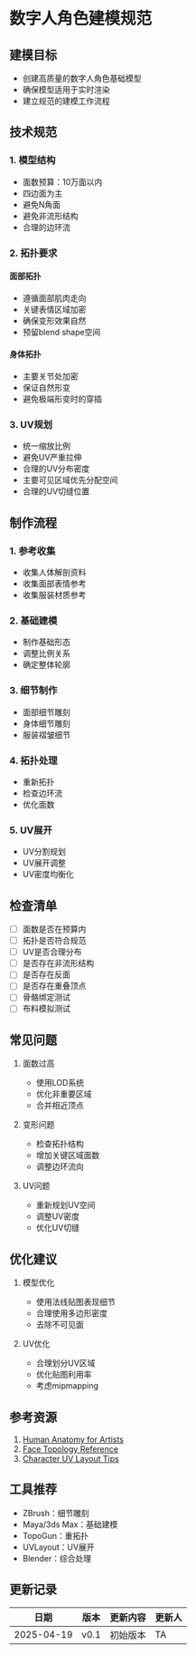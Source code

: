 # 数字人角色建模规范

## 建模目标
- 创建高质量的数字人角色基础模型
- 确保模型适用于实时渲染
- 建立规范的建模工作流程

## 技术规范

### 1. 模型结构
- 面数预算：10万面以内
- 四边面为主
- 避免N角面
- 避免非流形结构
- 合理的边环流

### 2. 拓扑要求
#### 面部拓扑
- 遵循面部肌肉走向
- 关键表情区域加密
- 确保变形效果自然
- 预留blend shape空间

#### 身体拓扑
- 主要关节处加密
- 保证自然形变
- 避免极端形变时的穿插

### 3. UV规划
- 统一缩放比例
- 避免UV严重拉伸
- 合理的UV分布密度
- 主要可见区域优先分配空间
- 合理的UV切缝位置

## 制作流程

### 1. 参考收集
- 收集人体解剖资料
- 收集面部表情参考
- 收集服装材质参考

### 2. 基础建模
- 制作基础形态
- 调整比例关系
- 确定整体轮廓

### 3. 细节制作
- 面部细节雕刻
- 身体细节雕刻
- 服装褶皱细节

### 4. 拓扑处理
- 重新拓扑
- 检查边环流
- 优化面数

### 5. UV展开
- UV分割规划
- UV展开调整
- UV密度均衡化

## 检查清单
- [ ] 面数是否在预算内
- [ ] 拓扑是否符合规范
- [ ] UV是否合理分布
- [ ] 是否存在非流形结构
- [ ] 是否存在反面
- [ ] 是否存在重叠顶点
- [ ] 骨骼绑定测试
- [ ] 布料模拟测试

## 常见问题
1. 面数过高
   - 使用LOD系统
   - 优化非重要区域
   - 合并相近顶点

2. 变形问题
   - 检查拓扑结构
   - 增加关键区域面数
   - 调整边环流向

3. UV问题
   - 重新规划UV空间
   - 调整UV密度
   - 优化UV切缝

## 优化建议
1. 模型优化
   - 使用法线贴图表现细节
   - 合理使用多边形密度
   - 去除不可见面

2. UV优化
   - 合理划分UV区域
   - 优化贴图利用率
   - 考虑mipmapping

## 参考资源
1. [Human Anatomy for Artists](https://www.anatomy4sculptors.com/)
2. [Face Topology Reference](https://www.artstation.com/artwork/facial-topology-reference)
3. [Character UV Layout Tips](https://www.pluralsight.com/blog/film-games/uv-mapping-tips)

## 工具推荐
- ZBrush：细节雕刻
- Maya/3ds Max：基础建模
- TopoGun：重拓扑
- UVLayout：UV展开
- Blender：综合处理

## 更新记录
| 日期 | 版本 | 更新内容 | 更新人 |
|------|------|----------|--------|
| 2025-04-19 | v0.1 | 初始版本 | TA | 
